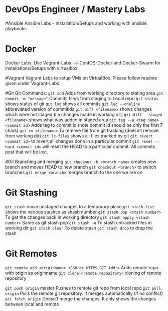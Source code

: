 # DevOps Engineer / Mastery Labs

#Ansible
Ansible Labs - Installation/Setups and working with ansible playbooks

# Docker
Docker Labs: Use Vagrant-Labs --> CentOS-Docker and Docker-Swarm for installations/Setups with virtualbox

#Vagrant
Vagrant Labs to setup VMs on VirtualBox. Please follow readme given under Vagrant-Labs

#Git
Git Commands:
`git add`	Adds from working directory to stating area
`git commit -m "message"`	Commits file/s from staging to Local repo
`git status`	shows status of git
`git log`	shows all commits
`git log --oneline`	abbreviated version of commitids
`git diff <filename>`	shows changes which were not staged (i.e changes made in working dir)
`git diff --staged <filename>` 	shows what was added in staged area
`git tag --a <tag name> <commit id>`	Adds tag to commit id (note commit id should be only the first 7 chars)
`git rm <filename>`	To remove file from git tracking (doesn’t remove from working dir)
`git ls-files`	shows all files tracked by git
`git revert <commit id>`	to revert all changes done in a particular commit
`git reset --hard <commit id>`	will reset the HEAD to a particular commit. All commits post that will be lost.

#Git Branching and merging
`git checkout -b <branch name>`	creates new branch and moves HEAD to new branch
`git checkout <branch>`	to switch branches
`git merge <branch>`	merges branch to the one we are on

# Git Stashing
`git stash`	move unstaged changes to a temporary place
`git stash list`	shows the various stashes as shash number
`git stash pop <stash number>`	To get the changes back in working directory
`git stash apply <stash number>`	Same as git stash pop
`git stash -u` 	To stash untracked files in working dir
`git stash clear`	To delete stash
`git stash drop`	to drop the stash

# Git Remotes
`git remote add <originname> <SSH or HTTPS GIT Addr>` Adds remote repo with origin as originname
`git clone <remote repository>`	cloning of remote repository

`git push origin` master	Pushes to remote git repo from local repo
`git pull origin`	Pulls the remote git repository. It merges automatically (if no conflict)
`git fetch origin`	Doesn’t merge the changes. It only shows the changes between local and remote
